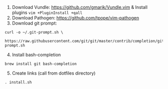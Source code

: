 1. Download Vundle: https://github.com/gmarik/Vundle.vim & Install plugins `vim +PluginInstall +qall`
2. Download Pathogen: https://github.com/tpope/vim-pathogen
3. Download git prompt:

```
curl -o ~/.git-prompt.sh \
    https://raw.githubusercontent.com/git/git/master/contrib/completion/git-prompt.sh
```

4. Install bash-completion

```
brew install git bash-completion
```

5. Create links (call from dotfiles directory)
```
. install.sh
```
